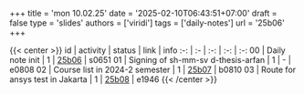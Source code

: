 +++
title = 'mon 10.02.25'
date = '2025-02-10T06:43:51+07:00'
draft = false
type = 'slides'
authors = ['viridi']
tags = ['daily-notes']
url = '25b06'
+++

{{< center >}}
id | activity | status | link | info
:-: | :- | :-: | :-: | :-:
00 | Daily note init                    | 1 | [25b06](/rusn/25b06) | s0651
01 | Signing of sh-mm-sv d-thesis-arfan | 1 | - | e0808
02 | Course list in 2024-2 semester     | 1 | [25b07](/rusn/25b07) | b0810
03 | Route for ansys test in Jakarta    | 1 | [25b08](/rusn/25b08) | e1946
{{< /center >}}

